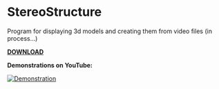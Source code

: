 # StereoStructure
 Program for displaying 3d models and creating them from video files (in process...)  
   
<b><a href="https://github.com/MrAlexeiMK/StereoStructure/raw/main/StereoStructure.msi">DOWNLOAD</b></a>  

<b>Demonstrations on YouTube:</b>
  
[![Demonstration](https://user-images.githubusercontent.com/25348980/167262043-9a2edd53-0c6b-419c-b898-a1b7dcae785d.png)](https://www.youtube.com/watch?v=4aomYTqI5K8)  
